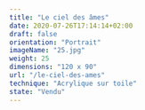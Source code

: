 ```yaml
---
title: "Le ciel des âmes"
date: 2020-07-26T17:14:14+02:00
draft: false
orientation: "Portrait"
imageName: "25.jpg"
weight: 25
dimensions: "120 x 90"
url: "/le-ciel-des-ames"
technique: "Acrylique sur toile"
state: "Vendu"
---
```



